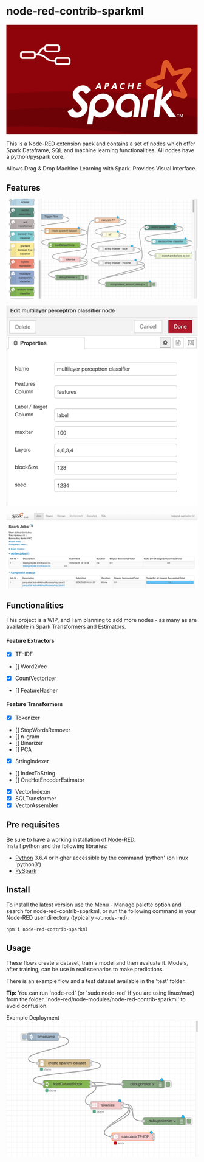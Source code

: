 # node-red-contrib-sparkml
![Logo](https://github.com/alivcor/node-red-contrib-sparkml/raw/master/images/logo.png "Logo")

This is a Node-RED extension pack and contains a set of nodes which offer Spark Dataframe, SQL and machine learning functionalities. All nodes have a python/pyspark core.

Allows Drag & Drop Machine Learning with Spark. Provides Visual Interface.

## Features

![Drag Drop Spark ML](https://github.com/alivcor/node-red-contrib-sparkml/raw/master/images/drag_drop_sparkml.png "drag_drop_sparkml")

![Choose HyperParameters](https://github.com/alivcor/node-red-contrib-sparkml/raw/master/images/parameters_ui.png "parameters_ui")

![Monitor Progress on Spark](https://github.com/alivcor/node-red-contrib-sparkml/raw/master/images/spark_ui.png "spark_ui")

## Functionalities

This project is a WIP, and I am planning to add more nodes - as many as are available in Spark Transformers and Estimators.

#### Feature Extractors
- [x] TF-IDF
- [] Word2Vec
- [x] CountVectorizer
- [] FeatureHasher

#### Feature Transformers
- [x] Tokenizer
- [] StopWordsRemover
- [] n-gram
- [] Binarizer
- [] PCA
- [x] StringIndexer
- [] IndexToString
- [] OneHotEncoderEstimator
- [x] VectorIndexer
- [x] SQLTransformer
- [x] VectorAssembler

## Pre requisites
Be sure to have a working installation of [Node-RED](https://nodered.org/ "Node-RED").  
Install python and the following libraries:
* [Python](https://www.python.org/ "Python") 3.6.4 or higher accessible by the command 'python' (on linux 'python3')
* [PySpark](https://spark.apache.org/ "PySpark")

## Install
To install the latest version use the Menu - Manage palette option and search for node-red-contrib-sparkml, or run the following command in your Node-RED user directory (typically `~/.node-red`):

    npm i node-red-contrib-sparkml


## Usage
These flows create a dataset, train a model and then evaluate it. Models, after training, can be use in real scenarios to make predictions.

There is an example flow and a test dataset available in the 'test' folder. 
  
**Tip:** You can run 'node-red' (or 'sudo node-red' if you are using linux/mac) from the folder '.node-red/node-modules/node-red-contrib-sparkml' to avoid confusion.

Example Deployment
![Deployment](https://github.com/alivcor/node-red-contrib-sparkml/raw/master/images/example_flow.png "Deployment")

